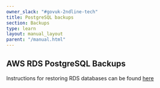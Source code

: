 ```yaml
---
owner_slack: "#govuk-2ndline-tech"
title: PostgreSQL backups
section: Backups
type: learn
layout: manual_layout
parent: "/manual.html"
---
```


## AWS RDS PostgreSQL Backups

Instructions for restoring RDS databases can be found [here](/manual/howto-backup-and-restore-in-aws-rds.html)
